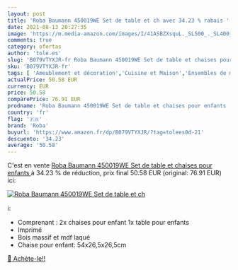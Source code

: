```yaml
---
layout: post
title: 'Roba Baumann 450019WE Set de table et ch avec 34.23 % rabais '
date: 2021-08-13 20:27:35
image: 'https://m.media-amazon.com/images/I/41ASBZXsquL._SL500_._SL400_.jpg'
comments: true
category: ofertas
author: 'tole.es'
slug: 'B079VTYXJR-fr Roba Baumann 450019WE Set de table et chaises pour enfants'
sku: 'B079VTYXJR-fr'
tags: [ 'Ameublement et décoration','Cuisine et Maison','Ensembles de meubles de salle à manger','Meubles','Meubles de salle à manger','roba', ]
actualPrice: 50.58 EUR
currency: EUR
price: 50.58
comparePrice: 76.91 EUR
prodname: 'Roba Baumann 450019WE Set de table et chaises pour enfants '
country: 'fr'
flag: '🇫🇷'
brand: 'Roba'
buyurl: 'https://www.amazon.fr/dp/B079VTYXJR/?tag=tolees0d-21'
descuento: '34.23'
average: '50.58'
---
```


C'est en vente [Roba Baumann 450019WE Set de table et chaises pour enfants ](https://www.amazon.fr/dp/B079VTYXJR/?tag=tolees0d-21)  à  34.23 % de réduction, prix final  50.58 EUR (original: 76.91 EUR) ici:

[![Roba Baumann 450019WE Set de table et ch](https://m.media-amazon.com/images/I/41ASBZXsquL._SL500_._SL400_.jpg)](https://www.amazon.fr/dp/B079VTYXJR/?tag=tolees0d-21)

ℹ️:

- Comprenant : 2x chaises pour enfant 1x table pour enfants
- Imprimé
- Bois massif et mdf laqué
- Chaise pour enfant: 54x26,5x26,5cm

[🛒 Achète-le!!](https://www.amazon.fr/dp/B079VTYXJR/?tag=tolees0d-21)
